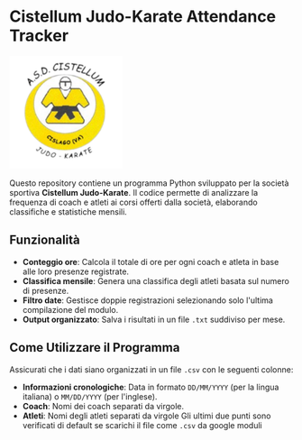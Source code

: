 # Cistellum Judo-Karate Attendance Tracker

<img src="LogoCistellumJK.png" alt="Cistellum Judo-Karate Logo" width="200">

Questo repository contiene un programma Python sviluppato per la società sportiva **Cistellum Judo-Karate**. Il codice permette di analizzare la frequenza di coach e atleti ai corsi offerti dalla società, elaborando classifiche e statistiche mensili.

## Funzionalità

- **Conteggio ore**: Calcola il totale di ore per ogni coach e atleta in base alle loro presenze registrate.
- **Classifica mensile**: Genera una classifica degli atleti basata sul numero di presenze.
- **Filtro date**: Gestisce doppie registrazioni selezionando solo l'ultima compilazione del modulo.
- **Output organizzato**: Salva i risultati in un file `.txt` suddiviso per mese.

## Come Utilizzare il Programma
Assicurati che i dati siano organizzati in un file `.csv` con le seguenti colonne:
  - **Informazioni cronologiche**: Data in formato `DD/MM/YYYY` (per la lingua italiana) o `MM/DD/YYYY` (per l'inglese).
  - **Coach**: Nomi dei coach separati da virgole.
  - **Atleti**: Nomi degli atleti separati da virgole
Gli ultimi due punti sono verificati di default se scarichi il file come `.csv` da google moduli

